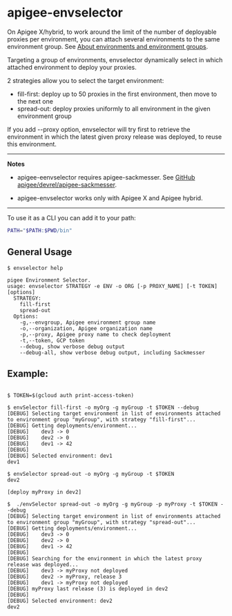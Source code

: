 # apigee-envselector

On Apigee X/hybrid, to work around the limit of the number of deployable proxies per environment, you can attach several environments to the same environment group. See [About environments and environment groups](https://cloud.google.com/apigee/docs/api-platform/fundamentals/environments-overview).

Targeting a group of environments, envselector dynamically select in which attached environment to deploy your proxies.

2 strategies allow you to select the target environment:

- fill-first: deploy up to 50 proxies in the first environment, then move to the next one
- spread-out: deploy proxies uniformly to all environment in the given environment group 

If you add --proxy option, envselector will try first to retrieve the environment in which the latest given proxy release was deployed, to reuse this environment.


---
**Notes**

- apigee-eenvselector requires apigee-sackmesser. See [GitHub apigee/devrel/apigee-sackmesser](https://github.com/apigee/devrel/tree/main/tools/apigee-sackmesser).

- apigee-envselector works only with Apigee X and Apigee hybrid.

---

To use it as a CLI you can add it to your path:

```sh
PATH="$PATH:$PWD/bin"
```

## General Usage

```text
$ envselector help

pigee Environment Selector.
usage: envselector STRATEGY -e ENV -o ORG [-p PROXY_NAME] [-t TOKEN] [options]
  STRATEGY:
    fill-first
    spread-out
  Options:
    -g,--envgroup, Apigee environment group name
    -o,--organization, Apigee organization name
    -p,--proxy, Apigee proxy name to check deployment
    -t,--token, GCP token 
    --debug, show verbose debug output
    --debug-all, show verbose debug output, including Sackmesser
```

## Example:

```shell

$ TOKEN=$(gcloud auth print-access-token)

$ envSelector fill-first -o myOrg -g myGroup -t $TOKEN --debug
[DEBUG] Selecting target environment in list of environments attached to environment group "myGroup", with strategy "fill-first"...
[DEBUG] Getting deployments/environment...
[DEBUG]    dev3 -> 0
[DEBUG]    dev2 -> 0
[DEBUG]    dev1 -> 42
[DEBUG]
[DEBUG] Selected environment: dev1
dev1

$ envSelector spread-out -o myOrg -g myGroup -t $TOKEN 
dev2

[deploy myProxy in dev2]

$  ./envSelector spread-out -o myOrg -g myGroup -p myProxy -t $TOKEN --debug 
[DEBUG] Selecting target environment in list of environments attached to environment group "myGroup", with strategy "spread-out"...
[DEBUG] Getting deployments/environment...
[DEBUG]    dev3 -> 0
[DEBUG]    dev2 -> 0
[DEBUG]    dev1 -> 42
[DEBUG] 
[DEBUG] Searching for the environment in which the latest proxy release was deployed...
[DEBUG]    dev3 -> myProxy not deployed
[DEBUG]    dev2 -> myProxy, release 3
[DEBUG]    dev1 -> myProxy not deployed
[DEBUG] myProxy last release (3) is deployed in dev2
[DEBUG] 
[DEBUG] Selected environment: dev2
dev2

```